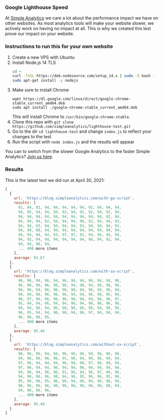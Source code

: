 ### Google Lighthouse Speed

At [Simple Analytics](https://simpleanalytics.com) we care a lot about the performance impact we have on other websites. As most analytics tools will make your website slower, we actively work on having no impact at all. This is why we created this test prove our impact on your website.

### Instructions to run this for your own website

1. Create a new VPS with Ubuntu
1. Install Node.js 14 TLS
   ```bash
   cd ~
   curl -fsSL https://deb.nodesource.com/setup_14.x | sudo -E bash -
   sudo apt-get install -y nodejs
   ```
1. Make sure to install Chrome
   ```
   wget https://dl.google.com/linux/direct/google-chrome-stable_current_amd64.deb
   sudo apt install ./google-chrome-stable_current_amd64.deb
   ```
   This will install Chrome to `/usr/bin/google-chrome-stable`.
1. Clone this repo with `git clone https://github.com/simpleanalytics/lighthouse-test.git`
2. Go to the dir `cd lighthouse-test` and change `index.js` to reflect your changes to the test
3. Run the script with `node index.js` and the results will appear

You can to switch from the slower Google Analytics to the faster Simple Analytics? [Join us here](https://simpleanalytics.com).

### Results

This is the latest test we did run at April 30, 2021:

```js
[
  {
    url: 'https://blog.simpleanalytics.com/with-ga-script',
    results: [
      91, 94, 92, 94, 94, 94, 94, 94, 92, 94, 94, 94,
      94, 95, 94, 94, 94, 93, 94, 92, 92, 94, 92, 94,
      94, 94, 94, 94, 94, 94, 94, 94, 94, 94, 92, 94,
      94, 94, 94, 92, 94, 94, 94, 96, 92, 94, 94, 93,
      94, 94, 93, 94, 94, 94, 94, 93, 94, 94, 94, 93,
      94, 94, 88, 94, 94, 94, 94, 94, 94, 94, 94, 94,
      94, 94, 94, 94, 93, 97, 97, 92, 94, 94, 94, 94,
      94, 92, 94, 94, 94, 94, 94, 94, 96, 94, 92, 94,
      94, 94, 96, 94,
      ... 400 more items
    ],
    average: 93.67
  },
  {
    url: 'https://blog.simpleanalytics.com/with-sa-script',
    results: [
      96, 96, 94, 96, 94, 96, 96, 94, 96, 94, 94, 96,
      96, 98, 96, 96, 96, 96, 94, 98, 94, 96, 96, 96,
      96, 96, 94, 96, 96, 96, 96, 94, 96, 94, 96, 94,
      94, 94, 96, 96, 96, 96, 94, 94, 96, 96, 95, 94,
      96, 97, 96, 96, 96, 96, 96, 96, 94, 96, 96, 97,
      95, 94, 94, 96, 94, 94, 96, 94, 96, 96, 96, 96,
      94, 94, 96, 94, 96, 98, 96, 96, 96, 94, 96, 96,
      96, 95, 94, 94, 96, 98, 94, 96, 97, 94, 94, 94,
      96, 96, 96, 95,
      ... 400 more items
    ],
    average: 95.46
  },
  {
    url: 'https://blog.simpleanalytics.com/without-sa-script',
    results: [
      96, 96, 96, 94, 94, 96, 96, 96, 94, 96, 96, 96,
      94, 96, 96, 96, 96, 95, 96, 94, 96, 96, 94, 94,
      97, 96, 94, 94, 94, 96, 98, 98, 97, 96, 94, 94,
      97, 96, 94, 94, 96, 94, 94, 96, 94, 94, 94, 94,
      94, 96, 94, 96, 96, 91, 96, 94, 96, 97, 94, 96,
      94, 96, 96, 96, 98, 94, 96, 95, 96, 96, 95, 96,
      95, 96, 96, 95, 96, 96, 94, 96, 94, 96, 96, 94,
      96, 96, 96, 96, 96, 96, 96, 96, 96, 96, 88, 94,
      94, 96, 96, 96,
      ... 400 more items
    ],
    average: 95.49
  }
]
```
